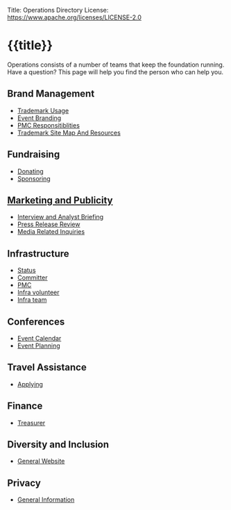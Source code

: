 Title: Operations Directory
License: https://www.apache.org/licenses/LICENSE-2.0

# {{title}}

Operations consists of a number of teams that keep the foundation running.
Have a question?  This page will help you find the person who can help you.

## Brand Management

- [Trademark Usage](/foundation/marks/)
- [Event Branding](/foundation/marks/events.html)
- [PMC Responsitiblities](/foundation/marks/responsibility)
- [Trademark Site Map And Resources](/foundation/marks/resources)

## Fundraising

- [Donating](/foundation/contributing.html)
- [Sponsoring](/foundation/sponsorship.html)

## [Marketing and Publicity](/press/)

- [Interview and Analyst Briefing](/press/#interviews)
- [Press Release Review](/press/#releases)
- [Media Related Inquiries](/press/#contact)

## Infrastructure

- [Status](http://status.apache.org/)
- [Committer](https://reference.apache.org/committer/start)
- [PMC](https://reference.apache.org/pmc/start)
- [Infra volunteer](/dev/infra-volunteer)
- [Infra team](https://reference.apache.org/infra/start)

## Conferences

- [Event Calendar](http://community.apache.org/calendars/)
- [Event Planning](/foundation/conferences.html)

## Travel Assistance

- [Applying](/travel/#applying)

## Finance

- [Treasurer](https://treasurer.apache.org)

## Diversity and Inclusion

- [General Website](https://diversity.apache.org/)

## Privacy

- [General Information](https://privacy.apache.org/)
